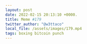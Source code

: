```yaml
---
layout: post
date: 2022-02-15 20:13:10 +0000.
title: Meme #179
twitter_author: "@w3ttaco"
local_file: /assets/images/179.mp4
tags: boxing bitcoin punch
---
```

